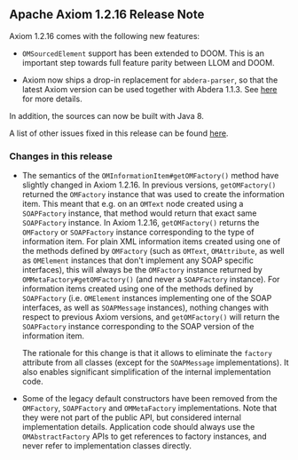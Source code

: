 Apache Axiom 1.2.16 Release Note
--------------------------------

Axiom 1.2.16 comes with the following new features:

*   `OMSourcedElement` support has been extended to DOOM. This is an important step towards
    full feature parity between LLOM and DOOM.

*   Axiom now ships a drop-in replacement for `abdera-parser`, so that the latest Axiom
    version can be used together with Abdera 1.1.3. See [here][1] for more details.

In addition, the sources can now be built with Java 8.

A list of other issues fixed in this release can be found [here][2].

### Changes in this release

*   The semantics of the `OMInformationItem#getOMFactory()` method have slightly changed in Axiom
    1.2.16. In previous versions, `getOMFactory()` returned the `OMFactory` instance that was used
    to create the information item. This meant that e.g. on an `OMText` node created using a
    `SOAPFactory` instance, that method would return that exact same `SOAPFactory` instance. In
    Axiom 1.2.16, `getOMFactory()` returns the `OMFactory` or `SOAPFactory` instance corresponding
    to the type of information item. For plain XML information items created using one of the
    methods defined by `OMFactory` (such as `OMText`, `OMAttribute`, as well as `OMElement`
    instances that don't implement any SOAP specific interfaces), this will always be the
    `OMFactory` instance returned by `OMMetaFactory#getOMFactory()` (and never a `SOAPFactory`
    instance). For information items created using one of the methods defined by `SOAPFactory` (i.e.
    `OMElement` instances implementing one of the SOAP interfaces, as well as `SOAPMessage`
    instances), nothing changes with respect to previous Axiom versions, and `getOMFactory()` will
    return the `SOAPFactory` instance corresponding to the SOAP version of the information item.

    The rationale for this change is that it allows to eliminate the `factory` attribute from all
    classes (except for the `SOAPMessage` implementations). It also enables significant
    simplification of the internal implementation code.

*   Some of the legacy default constructors have been removed from the
    `OMFactory`, `SOAPFactory` and `OMMetaFactory` implementations. Note that they were not part of
    the public API, but considered internal implementation details. Application code should always
    use the `OMAbstractFactory` APIs to get references to factory instances, and never refer to
    implementation classes directly.

[1]: ../implementations/fom-impl/index.html
[2]: http://s.apache.org/axiom-changes-1.2.16
